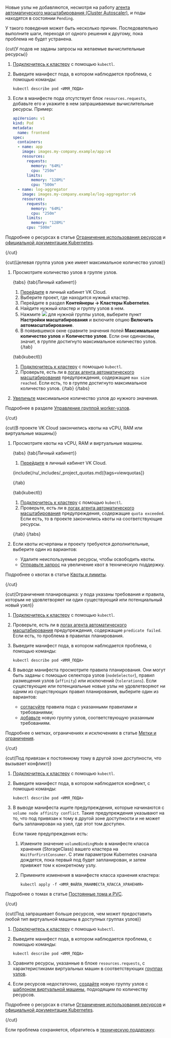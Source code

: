 Новые узлы не добавляются, несмотря на работу [агента автоматического масштабирования (Cluster Autoscaler)](/ru/kubernetes/k8s/concepts/cluster-autoscaler), и поды находятся в состоянии `Pending`. 

У такого поведения может быть несколько причин. Последовательно выполните шаги, переходя от одного решения к другому, пока проблема не будет устранена. 

{cut(У подов не заданы запросы на желаемые вычислительные ресурсы)}

1. [Подключитесь к кластеру](../../connect/kubectl) с помощью `kubectl`.
1. Выведите манифест пода, в котором наблюдается проблема, с помощью команды:

   ```console
   kubectl describe pod <ИМЯ_ПОДА>
   ```
1. Если в манифесте пода отсутствует блок `resources.requests`, добавьте его и укажите в нем запрашиваемые вычислительные ресурсы. Пример: 
   
   ```yaml
   apiVersion: v1
   kind: Pod
   metadata:
     name: frontend
   spec:
     containers:
     - name: app
       image: images.my-company.example/app:v4
       resources:
         requests:
           memory: "64Mi"
           cpu: "250m"
         limits:
           memory: "128Mi"
           cpu: "500m"
     - name: log-aggregator
       image: images.my-company.example/log-aggregator:v6
       resources:
         requests:
           memory: "64Mi"
           cpu: "250m"
         limits:
           memory: "128Mi"
         cpu: "500m"
   ```
   
Подробнее о ресурсах в статье [Ограничение использования ресурсов](/ru/kubernetes/k8s/reference/resource-limiting) и [официальной документации Kubernetes](https://kubernetes.io/docs/concepts/configuration/manage-resources-containers/). 

{/cut}

{cut(Целевая группа узлов уже имеет максимальное количество узлов)}

1. Просмотрите количество узлов в группе узлов. 

   {tabs}
   {tab(Личный кабинет)}
   1. [Перейдите](https://msk.cloud.vk.com/app/) в личный кабинет VK Cloud.
   1. Выберите проект, где находится нужный кластер.
   1. Перейдите в раздел **Контейнеры → Кластеры Kubernetes**.
   1. Найдите нужный кластер и группу узлов в нем.
   1. Нажмите ![ ](/ru/assets/more-icon.svg "inline") для нужной группы узлов, выберите пункт **Настройки масштабирования** и включите опцию **Включить автомасштабирование**.
   1. В появившемся окне сравните значения полей **Максимальное количество узлов** и **Количество узлов**. Если они одинаковы, значит, в группе достигнуто максимальное количество узлов.
   {/tab}

   {tab(kubectl)}
   1. [Подключитесь к кластеру](../../connect/kubectl) с помощью `kubectl`.
   1. Проверьте, есть ли в [логах агента автоматического масштабирования](/ru/kubernetes/k8s/how-to-guides/autoscaler-logs) предупреждения, содержащие `max size reached`. Если есть, то в группе достигнуто максимальное количество узлов.
   {/tab}
   {/tabs}

1. [Увеличьте](/ru/kubernetes/k8s/instructions/scale#autoscale_worker_nodes) максимальное количество узлов до нужного значения.

Подробнее в разделе [Управление группой worker-узлов](/ru/kubernetes/k8s/instructions/manage-node-group). 

{/cut}

{cut(В проекте VK Cloud закончились квоты на vCPU, RAM или виртуальные машины)}

1. Просмотрите квоты на vCPU, RAM и виртуальные машины.

   {tabs}
   {tab(Личный кабинет)}

   1. [Перейдите](https://msk.cloud.vk.com/app/) в личный кабинет VK Cloud.
   
   {include(/ru/_includes/_project_quotas.md)[tags=viewquotas]}
   
   {/tab}
   
   {tab(kubectl)}

   1. [Подключитесь к кластеру](../../connect/kubectl) с помощью `kubectl`.
   1. Проверьте, есть ли в [логах агента автоматического масштабирования](/ru/kubernetes/k8s/how-to-guides/autoscaler-logs) предупреждения, содержащие `quota exceeded`. Если есть, то в проекте закончились квоты на соответствующие ресурсы.
   
   {/tab}
   {/tabs}

1. Если квоты исчерпаны и проекту требуются дополнительные, выберите один из вариантов:

   - Удалите неиспользуемые ресурсы, чтобы освободить квоты.
   - [Отправьте запрос](/ru/tools-for-using-services/account/instructions/project-settings/manage#uvelichenie_kvot_proekta) на увеличение квот в техническую поддержку. 

Подробнее о квотах в статье [Квоты и лимиты](/ru/tools-for-using-services/account/concepts/quotasandlimits).

{/cut}

{cut(Ограничения планировщика: у пода указаны требования и правила, которым не удовлетворяет ни один существующий или потенциальный новый узел)}

1. [Подключитесь к кластеру](../../connect/kubectl) с помощью `kubectl`.
1. Проверьте, есть ли в [логах агента автоматического масштабирования](/ru/kubernetes/k8s/how-to-guides/autoscaler-logs) предупреждения, содержащие `predicate failed`. Если есть, то проблема в правилах планирования.
1. Выведите манифест пода, в котором наблюдается проблема, с помощью команды:

   ```console
   kubectl describe pod <ИМЯ_ПОДА>
   ```

1. В выводе манифеста просмотрите правила планирования. Они могут быть заданы с помощью селектора узлов (`nodeSelector`), правил размещения узлов (`affinity`) или исключений (`tolerations`). Если существующие или потенциальные новые узлы не удовлетворяют ни одним из существующих правил планирования, выберите один из вариантов:

   - [согласуйте](/ru/kubernetes/k8s/instructions/manage-node-group#labels_taints) правила пода с указанными правилами и требованиями;
   - [добавьте](/ru/kubernetes/k8s/instructions/manage-node-group) новую группу узлов, соответствующую указанным требованиям. 
   
Подробнее о метках, ограничениях и исключениях в статье [Метки и ограничения](/ru/kubernetes/k8s/reference/labels-and-taints).

{/cut}

{cut(Под привязан к постоянному тому в другой зоне доступности, что вызывает конфликт)}

1. [Подключитесь к кластеру](../../connect/kubectl) с помощью `kubectl`.
1. Выведите манифест пода, в котором наблюдается конфликт, с помощью команды:

   ```console
   kubectl describe pod <ИМЯ_ПОДА>
   ```
   
1. В выводе манифеста ищите предупреждения, которые начинаются с `volume node affinity conflict`. Такие предупреждения указывают на то, что под привязан к тому в другой зоне доступности и не может быть запланирован на узел, где этот том доступен.

   Если такие предупреждения есть: 
   1. Измените значение `volumeBindingMode` в манифесте класса хранения (StorageClass) вашего кластера на `WaitForFirstConsumer`. С этим параметром Kubernetes сначала дождется, пока первый под будет запланирован, и затем привяжет том к конкретному узлу. 
   1. Примените изменения в манифесте класса хранения кластера:

      ```console
      kubectl apply -f <ИМЯ_ФАЙЛА_МАНИФЕСТА_КЛАССА_ХРАНЕНИЯ>
      ```

Подробнее о томах в статье [Постоянные тома и PVC](/ru/kubernetes/k8s/reference/pvs-and-pvcs).

{/cut}

{cut(Под запрашивает больше ресурсов, чем может предоставить любой тип виртуальной машины в доступных группах узлов)}

1. [Подключитесь к кластеру](../../connect/kubectl) с помощью `kubectl`.
1. Выведите манифест пода, в котором наблюдается проблема, с помощью команды:

   ```console
   kubectl describe pod <ИМЯ_ПОДА>
   ```
   
1. Сравните ресурсы, указанные в блоке `resources.requests`, с характеристиками виртуальных машин в соответствующих [группах узлов](/ru/kubernetes/k8s/instructions/helpers/node-group-settings). 

1. Если ресурсов недостаточно, [создайте](/ru/kubernetes/k8s/instructions/manage-node-group#dobavit_gruppu_worker_uzlov) новую группу узлов с [шаблоном виртуальной машины](/ru/kubernetes/k8s/concepts/flavors#shablony_konfiguracii), подходящим по количеству ресурсов. 

Подробнее о ресурсах в статье [Ограничение использования ресурсов](/ru/kubernetes/k8s/reference/resource-limiting) и [официальной документации Kubernetes](https://kubernetes.io/docs/concepts/configuration/manage-resources-containers/).

{/cut}

Если проблема сохраняется, обратитесь в [техническую поддержку](/ru/contacts).